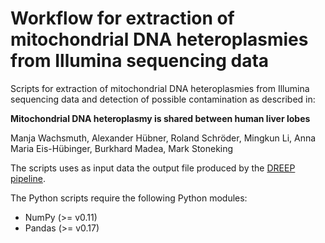 # Workflow for extraction of mitochondrial DNA heteroplasmies from Illumina sequencing data

Scripts for extraction of mitochondrial DNA heteroplasmies from Illumina sequencing data and
detection of possible contamination as described in:

**Mitochondrial DNA heteroplasmy is shared between human liver lobes**

Manja Wachsmuth, Alexander Hübner, Roland Schröder, Mingkun Li, Anna Maria Eis-Hübinger, Burkhard
Madea, Mark Stoneking

The scripts uses as input data the output file produced by the [DREEP pipeline](http://dmcrop.sourceforge.net/index.html).

The Python scripts require the following Python modules:

* NumPy (>= v0.11)
* Pandas (>= v0.17)
